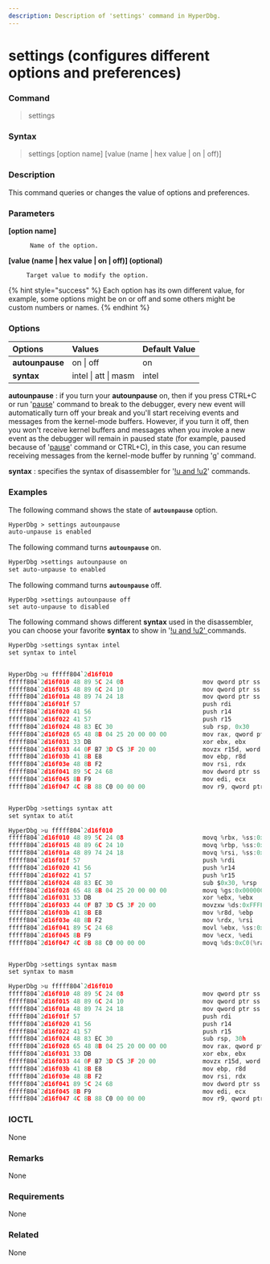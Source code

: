```yaml
---
description: Description of 'settings' command in HyperDbg.
---
```


# settings \(configures different options and preferences\)

### Command

> settings

### Syntax

> settings \[option name\] \[value \(name \| hex value \| on \| off\)\]

### Description

This command queries or changes the value of options and preferences.

### Parameters

**\[option name\]**

          Name of the option.

**\[value \(name \| hex value \| on \| off\)\] \(optional\)**

         Target value to modify the option.

{% hint style="success" %}
Each option has its own different value, for example, some options might be on or off and some others might be custom numbers or names.
{% endhint %}

### Options

| Options | Values | Default Value |
| :--- | :--- | :--- |
| **autounpause** | on \| off | on |
| **syntax** | intel \| att \| masm | intel |

**autounpause** : if you turn your **autounpause** on, then if you press CTRL+C or run '[pause](https://docs.hyperdbg.com/commands/debugging-commands/pause)' command to break to the debugger, every new event will automatically turn off your break and you'll start receiving events and messages from the kernel-mode buffers. However, if you turn it off, then you won't receive kernel buffers and messages when you invoke a new event as the debugger will remain in paused state \(for example, paused because of '[pause](https://docs.hyperdbg.com/commands/debugging-commands/pause)' command or CTRL+C\), in this case, you can resume receiving messages from the kernel-mode buffer by running '[g](https://docs.hyperdbg.com/commands/debugging-commands/g)' command.

**syntax** : specifies the syntax of disassembler for '[!u and !u2](https://docs.hyperdbg.com/commands/extension-commands/u)' commands.

### Examples

The following command shows the state of **`autounpause`** option.

```diff
HyperDbg > settings autounpause
auto-unpause is enabled
```

The following command turns **`autounpause`** on.

```diff
HyperDbg >settings autounpause on
set auto-unpause to enabled
```

The following command turns **`autounpause`** off.

```text
HyperDbg >settings autounpause off
set auto-unpause to disabled
```

The following command shows different **syntax** used in the disassembler, you can choose your favorite **syntax** to show in '[!u and !u2' ](https://docs.hyperdbg.com/commands/extension-commands/u)commands.

```c
HyperDbg >settings syntax intel
set syntax to intel


HyperDbg >u fffff804`2d16f010
fffff804`2d16f010 48 89 5C 24 08                      mov qword ptr ss:[rsp+0x08], rbx
fffff804`2d16f015 48 89 6C 24 10                      mov qword ptr ss:[rsp+0x10], rbp
fffff804`2d16f01a 48 89 74 24 18                      mov qword ptr ss:[rsp+0x18], rsi
fffff804`2d16f01f 57                                  push rdi
fffff804`2d16f020 41 56                               push r14
fffff804`2d16f022 41 57                               push r15
fffff804`2d16f024 48 83 EC 30                         sub rsp, 0x30
fffff804`2d16f028 65 48 8B 04 25 20 00 00 00          mov rax, qword ptr gs:[0x0000000000000020]
fffff804`2d16f031 33 DB                               xor ebx, ebx
fffff804`2d16f033 44 0F B7 3D C5 3F 20 00             movzx r15d, word ptr ds:[0xFFFFF8042D373000]
fffff804`2d16f03b 41 8B E8                            mov ebp, r8d
fffff804`2d16f03e 48 8B F2                            mov rsi, rdx
fffff804`2d16f041 89 5C 24 68                         mov dword ptr ss:[rsp+0x68], ebx
fffff804`2d16f045 8B F9                               mov edi, ecx
fffff804`2d16f047 4C 8B 88 C0 00 00 00                mov r9, qword ptr ds:[rax+0xC0]


HyperDbg >settings syntax att
set syntax to at&t

HyperDbg >u fffff804`2d16f010
fffff804`2d16f010 48 89 5C 24 08                      movq %rbx, %ss:0x08(%rsp)
fffff804`2d16f015 48 89 6C 24 10                      movq %rbp, %ss:0x10(%rsp)
fffff804`2d16f01a 48 89 74 24 18                      movq %rsi, %ss:0x18(%rsp)
fffff804`2d16f01f 57                                  push %rdi
fffff804`2d16f020 41 56                               push %r14
fffff804`2d16f022 41 57                               push %r15
fffff804`2d16f024 48 83 EC 30                         sub $0x30, %rsp
fffff804`2d16f028 65 48 8B 04 25 20 00 00 00          movq %gs:0x0000000000000020, %rax
fffff804`2d16f031 33 DB                               xor %ebx, %ebx
fffff804`2d16f033 44 0F B7 3D C5 3F 20 00             movzxw %ds:0xFFFFF8042D373000, %r15d
fffff804`2d16f03b 41 8B E8                            mov %r8d, %ebp
fffff804`2d16f03e 48 8B F2                            mov %rdx, %rsi
fffff804`2d16f041 89 5C 24 68                         movl %ebx, %ss:0x68(%rsp)
fffff804`2d16f045 8B F9                               mov %ecx, %edi
fffff804`2d16f047 4C 8B 88 C0 00 00 00                movq %ds:0xC0(%rax), %r9


HyperDbg >settings syntax masm
set syntax to masm

HyperDbg >u fffff804`2d16f010
fffff804`2d16f010 48 89 5C 24 08                      mov qword ptr ss:[rsp+8h], rbx
fffff804`2d16f015 48 89 6C 24 10                      mov qword ptr ss:[rsp+10h], rbp
fffff804`2d16f01a 48 89 74 24 18                      mov qword ptr ss:[rsp+18h], rsi
fffff804`2d16f01f 57                                  push rdi
fffff804`2d16f020 41 56                               push r14
fffff804`2d16f022 41 57                               push r15
fffff804`2d16f024 48 83 EC 30                         sub rsp, 30h
fffff804`2d16f028 65 48 8B 04 25 20 00 00 00          mov rax, qword ptr gs:[$+20h]
fffff804`2d16f031 33 DB                               xor ebx, ebx
fffff804`2d16f033 44 0F B7 3D C5 3F 20 00             movzx r15d, word ptr ds:[$+203FCDh]
fffff804`2d16f03b 41 8B E8                            mov ebp, r8d
fffff804`2d16f03e 48 8B F2                            mov rsi, rdx
fffff804`2d16f041 89 5C 24 68                         mov dword ptr ss:[rsp+68h], ebx
fffff804`2d16f045 8B F9                               mov edi, ecx
fffff804`2d16f047 4C 8B 88 C0 00 00 00                mov r9, qword ptr ds:[rax+C0h]
```

### IOCTL

None

### **Remarks**

None

### Requirements

None

### Related

None

